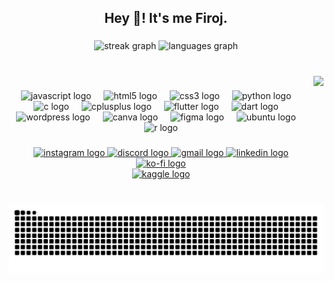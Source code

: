<h2 align="center">Hey 👋! It's me Firoj.</h2>

###

<div align="center">
  <img src="https://streak-stats.demolab.com?user=Firojpaudel&locale=en&mode=daily&theme=merko&hide_border=true&border_radius=20" height="175" alt="streak graph"  />
  <img src="https://github-readme-stats.vercel.app/api/top-langs?username=Firojpaudel&locale=en&hide_title=false&layout=compact&card_width=320&langs_count=10&theme=merko&hide_border=true&border_radius=15" height="175" alt="languages graph"  />
</div>

###

<br clear="both">

<img align="right" height="160" src="https://gifdb.com/images/high/coding-animated-laptop-flow-stream-ja04010rm5o68zfk.gif"  />

###

<div align="center">
  <img src="https://cdn.jsdelivr.net/gh/devicons/devicon/icons/javascript/javascript-plain.svg" height="30" alt="javascript logo"  />
  <img width="12" />
  <img src="https://cdn.jsdelivr.net/gh/devicons/devicon/icons/html5/html5-plain.svg" height="30" alt="html5 logo"  />
  <img width="12" />
  <img src="https://cdn.jsdelivr.net/gh/devicons/devicon/icons/css3/css3-plain.svg" height="30" alt="css3 logo"  />
  <img width="12" />
  <img src="https://cdn.jsdelivr.net/gh/devicons/devicon/icons/python/python-original.svg" height="30" alt="python logo"  />
  <img width="12" />
  <img src="https://cdn.jsdelivr.net/gh/devicons/devicon/icons/c/c-plain.svg" height="30" alt="c logo"  />
  <img width="12" />
  <img src="https://cdn.jsdelivr.net/gh/devicons/devicon/icons/cplusplus/cplusplus-plain.svg" height="30" alt="cplusplus logo"  />
  <img width="12" />
  <img src="https://cdn.jsdelivr.net/gh/devicons/devicon/icons/flutter/flutter-plain.svg" height="30" alt="flutter logo"  />
  <img width="12" />
  <img src="https://cdn.jsdelivr.net/gh/devicons/devicon/icons/dart/dart-original.svg" height="30" alt="dart logo"  />
  <img width="12" />
  <img src="https://cdn.jsdelivr.net/gh/devicons/devicon/icons/wordpress/wordpress-plain.svg" height="30" alt="wordpress logo"  />
  <img width="12" />
  <img src="https://cdn.jsdelivr.net/gh/devicons/devicon/icons/canva/canva-original.svg" height="30" alt="canva logo"  />
  <img width="12" />
  <img src="https://cdn.jsdelivr.net/gh/devicons/devicon/icons/figma/figma-original.svg" height="30" alt="figma logo"  />
  <img width="12" />
  <img src="https://cdn.jsdelivr.net/gh/devicons/devicon/icons/ubuntu/ubuntu-plain-wordmark.svg" height="30" alt="ubuntu logo"  />
  <img width="12" />
  <img src="https://cdn.jsdelivr.net/gh/devicons/devicon/icons/r/r-original.svg" height="30" alt="r logo"  />
</div>

###

<div align="center">
  <a href="https://www.instagram.com/firojpaudel/" target="_blank">
    <img src="https://img.shields.io/static/v1?message=Instagram&logo=instagram&label=&color=E4405F&logoColor=white&labelColor=&style=for-the-badge" height="35" alt="instagram logo"/>
  </a>

  <a href="https://discordapp.com/users/872224382825689108" target="_blank">
    <img src="https://img.shields.io/static/v1?message=Discord&logo=discord&label=&color=7289DA&logoColor=white&labelColor=&style=for-the-badge" height="35" alt="discord logo"  />
  </a>

  <a href="mailto:firojpaudel@gmail.com" target="_blank">
    <img src="https://img.shields.io/static/v1?message=Gmail&logo=gmail&label=&color=D14836&logoColor=white&labelColor=&style=for-the-badge" height="35" alt="gmail logo"  />
  </a>

  <a href="https://www.linkedin.com/in/firoj-paudel-17a66724b/" target="_blank">
    <img src="https://img.shields.io/static/v1?message=LinkedIn&logo=linkedin&label=&color=0077B5&logoColor=white&labelColor=&style=for-the-badge" height="35" alt="linkedin logo"  />
  </a>

  <a href="https://www.buymeacoffee.com/firojpaudel" target="_blank">
    <img src="https://img.shields.io/static/v1?message=Ko-fi&logo=ko-fi&label=&color=6F4E37&logoColor=white&labelColor=&style=for-the-badge" height="35" alt="ko-fi logo"  />
  </a>
</div>
<div align="center">
  <a href="https://www.kaggle.com/firojpaudel" target="_blank">
    <img src="https://upload.wikimedia.org/wikipedia/commons/7/7c/Kaggle_logo.png" height="25" alt="kaggle logo"/>
  </a>
</div>

###

<br clear="both">

<img src="https://raw.githubusercontent.com/Firojpaudel/Firojpaudel/output/snake.svg" alt="Snake animation" />

###
